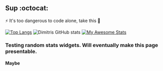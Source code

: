 
<!--
**dexter93/dexter93** is a ✨ _special_ ✨ repository because its `README.md` (this file) appears on your GitHub profile.

Here are some ideas to get you started:

- 🔭 I’m currently working on ...
- 🌱 I’m currently learning ...
- 👯 I’m looking to collaborate on ...
- 🤔 I’m looking for help with ...
- 💬 Ask me about ...
- 📫 How to reach me: ...
- 😄 Pronouns: ...
- ⚡ Fun fact: ...
-->
## Sup  :octocat:	
⚡ It's too dangerous to code alone, take this :hammer:

[![Top Langs](https://github-readme-stats.vercel.app/api/top-langs/?username=dexter93&theme=dark&langs_count=4)](https://github.com/anuraghazra/github-readme-stats)
![Dimitris GitHub stats](https://github-readme-stats.vercel.app/api?username=dexter93&show_icons=true&theme=dark&show=reviews,prs_merged)
[![My Awesome Stats](https://awesome-github-stats.azurewebsites.net/user-stats/dexter93?cardType=github&theme=dark&preferLogin=false)](https://git.io/awesome-stats-card)
### Testing random stats widgets. Will eventually make this page presentable.
#### Maybe
